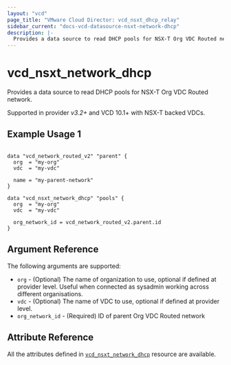 ```yaml
---
layout: "vcd"
page_title: "VMware Cloud Director: vcd_nsxt_dhcp_relay"
sidebar_current: "docs-vcd-datasource-nsxt-network-dhcp"
description: |-
  Provides a data source to read DHCP pools for NSX-T Org VDC Routed network.
---
```


# vcd\_nsxt\_network\_dhcp

Provides a data source to read DHCP pools for NSX-T Org VDC Routed network.

Supported in provider *v3.2+* and VCD 10.1+ with NSX-T backed VDCs.

## Example Usage 1

```hcl

data "vcd_network_routed_v2" "parent" {
  org  = "my-org"
  vdc  = "my-vdc"

  name = "my-parent-network"
}

data "vcd_nsxt_network_dhcp" "pools" {
  org  = "my-org"
  vdc  = "my-vdc"

  org_network_id = vcd_network_routed_v2.parent.id
}
```

## Argument Reference

The following arguments are supported:

* `org` - (Optional) The name of organization to use, optional if defined at provider level. Useful
  when connected as sysadmin working across different organisations.
* `vdc` - (Optional) The name of VDC to use, optional if defined at provider level.
* `org_network_id` - (Required) ID of parent Org VDC Routed network

## Attribute Reference

All the attributes defined in [`vcd_nsxt_network_dhcp`](/docs/providers/vcd/r/nsxt_network_dhcp.html)
resource are available.
